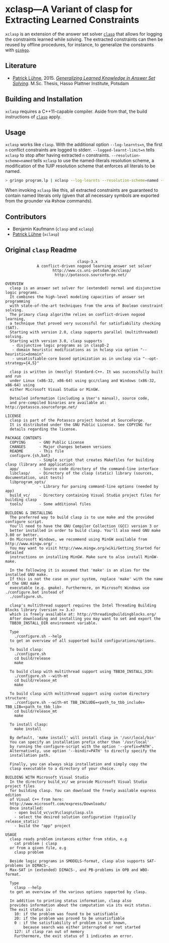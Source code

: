 # xclasp—A Variant of clasp for Extracting Learned Constraints

`xclasp` is an extension of the answer set solver [`clasp`](https://github.com/potassco/clasp) that allows for logging the constraints learned while solving.
The extracted constraints can then be reused by offline procedures, for instance, to generalize the constraints with [`ginkgo`](https://github.com/potassco/ginkgo/).

## Literature

* [Patrick Lühne](https://www.luehne.de), 2015. [*Generalizing Learned Knowledge in Answer Set Solving*](https://www.luehne.de/theses/generalizing-learned-knowledge-in-answer-set-solving.pdf). M.Sc. Thesis, Hasso Plattner Institute, Potsdam

## Building and Installation

`xclasp` requires a C++11-capable compiler.
Aside from that, the build instructions of [`clasp`](https://github.com/potassco/clasp) apply.

## Usage

`xclasp` works like `clasp`.
With the additional option `--log-learnts=n`, the first `n` conflict constraints are logged to stderr.
`--logged-learnt-limit=n` tells `xclasp` to stop after having extracted `n` constraints.
`--resolution-scheme=named` tells `xclasp` to use the named-literals resolution scheme, a modification of the 1UIP resolution scheme that enforces all literals to be named.

```bash
> gringo program.lp | xclasp --log-learnts --resolution-scheme=named --heuristic=Domain --dom-mod=1,16 --loops=no --reverse-arcs=0 --otfs=0
```

When invoking `xclasp` like this, all extracted constraints are guaranteed to contain named literals only (given that all necessary symbols are exported from the grounder via #show commands).

## Contributors

* Benjamin Kaufmann (`clasp` and `xclasp`)
* [Patrick Lühne](https://www.luehne.de) (`xclasp`)

## Original `clasp` Readme

```text
                                clasp-3.x
              A conflict-driven nogood learning answer set solver 
                     http://www.cs.uni-potsdam.de/clasp/
					  http://potassco.sourceforge.net/

OVERVIEW
  clasp is an answer set solver for (extended) normal and disjunctive logic programs. 
  It combines the high-level modeling capacities of answer set programming
  with state-of-the-art techniques from the area of Boolean constraint solving.
  The primary clasp algorithm relies on conflict-driven nogood learning, 
  a technique that proved very successful for satisfiability checking (SAT).
  Starting with version 2.0, clasp supports parallel (multithreaded) solving.
  Starting with version 3.0, clasp supports
   - disjunctive logic programs as in claspD-2
   - domain heuristic modifications as in hclasp via option "--heuristic=domain"
   - unsatisfiable-core based optimization as in unclasp via "--opt-strategy={4,5}"
  
  clasp is written in (mostly) Standard-C++. It was successfully built and run
  under Linux (x86-32, x86-64) using gcc/clang and Windows (x86-32, x86-64) using
  either Microsoft Visual Studio or MinGW. 
  
  Detailed information (including a User's manual), source code,
  and pre-compiled binaries are available at: http://potassco.sourceforge.net/
 
LICENSE
  clasp is part of the Potassco project hosted at SourceForge.
  It is distributed under the GNU Public License. See COPYING for
  details regarding the license.

PACKAGE CONTENTS
  COPYING      - GNU Public License
  CHANGES      - Major changes between versions
  README       - This file
  configure.{sh,bat}
               - Simple script that creates Makefiles for building clasp (library and application) 
  app/         - Source code directory of the command-line interface
  libclasp/    - Directory of the clasp (static) library (sources, documentation, unit tests)
  libprogram_opts/
               - Library for parsing command-line options (needed by app)
  build_vc/    - Directory containing Visual Studio project files for building clasp
  tools/       - Some additional files
  
BUILDING & INSTALLING
  The preferred way to build clasp is to use make and the provided configure script.
  You'll need to have the GNU Compiler Collection (GCC) version 3 or
  better installed in order to build clasp. You'll also need GNU make 3.80 or better. 
  On Microsoft Windows, we recommend using MinGW available from http://www.mingw.org/ - 
  You may want to visit http://www.mingw.org/wiki/Getting_Started for detailed
  instructions on installing MinGW. Make sure to also install MinGW-make.
  
  In the following it is assumed that 'make' is an alias for the installed GNU make. 
  If this is not the case on your system, replace 'make' with the name of the GNU make 
  executable (e.g. gmake). Furthermore, on Microsoft Windows use ./configure.bat instead of
  ./configure.sh.

  clasp's multithread support requires the Intel Threading Building Blocks library (version >= 3.x) 
  which is freely available at: http://threadingbuildingblocks.org/ 
  After downloading and installing you may want to set and export the 
  TBB30_INSTALL_DIR environment variable.

  Type 
    ./configure.sh --help 
  to get an overview of all supported build configurations/options.
  
  To build clasp:
    ./configure.sh
    cd build/release
    make
  
  To build clasp with multithread support using TBB30_INSTALL_DIR:
    ./configure.sh --with-mt
    cd build/release_mt
    make
  
  To build clasp with multithread support using custom directory structure:
    ./configure.sh --with-mt TBB_INCLUDE=<path_to_tbb_include> TBB_LIB=<path_to_tbb_lib>
    cd build/release_mt
    make

  To install clasp:
    make install
	
  By default, 'make install' will install clasp in '/usr/local/bin'
  You can specify an installation prefix other than '/usr/local' 
  by running the configure-script with the option '--prefix=PATH'.
  Alternatively, use option '--bindir=PATH' to directly specify the
  installation path. 

  Finally, you can always skip installation and simply copy the
  clasp executable to a directory of your choice.
		
BUILDING WITH Microsoft Visual Studio
  In the directory build_vc/ we provide Microsoft Visual Studio project files
  for building clasp. You can download the freely available express edition 
  of Visual C++ from here:
  http://www.microsoft.com/express/Downloads/
  Once installed:
    - open build_vc\vc9\clasp\clasp.sln
    - select the desired solution configuration (typically release_static) 
    - build the "app" project	

USAGE
  clasp reads problem instances either from stdin, e.g 
    cat problem | clasp
  or from a given file, e.g
    clasp problem
	
  Beside logic programs in SMODELS-format, clasp also supports SAT-problems in DIMACS-,
  Max-SAT in (extended) DIMACS-, and PB-problems in OPB and WBO-format.
	
  Type
    clasp --help
  to get an overview of the various options supported by clasp.
	
  In addition to printing status information, clasp also
  provides information about the computation via its exit status.
  The exit status is:
    10: if the problem was found to be satisfiable
    20: if the problem was proved to be unsatisfiable
    0 : if the satisfiability of problem is not known, 
        because search was either interrupted or not started
    127: if clasp ran out of memory
    Furthermore, the exit status of 1 indicates an error.
```
